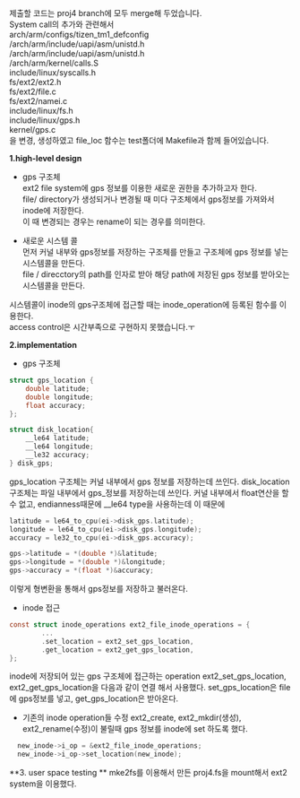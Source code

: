 제출할 코드는 proj4 branch에 모두 merge해 두었습니다.  
System call의 추가와 관련해서   
arch/arm/configs/tizen_tm1_defconfig  
/arch/arm/include/uapi/asm/unistd.h  
/arch/arm/include/uapi/asm/unistd.h  
/arch/arm/kernel/calls.S  
include/linux/syscalls.h  
fs/ext2/ext2.h  
fs/ext2/file.c  
fs/ext2/namei.c  
include/linux/fs.h  
include/linux/gps.h  
kernel/gps.c  
을 변경, 생성하였고 file_loc 함수는 test폴더에 Makefile과 함께 들어있습니다.  

**1.high-level design**  
* gps 구조체  
ext2 file system에 gps 정보를 이용한 새로운 권한을 추가하고자 한다.  
file/ directory가 생성되거나 변경될 때 미다 구조체에서 gps정보를 가져와서 inode에 저장한다.  
이 때 변경되는 경우는 rename이 되는 경우를 의미한다.  

* 새로운 시스템 콜  
먼저 커널 내부와 gps정보를 저장하는 구조체를 만들고 구조체에 gps 정보를 넣는 시스템콜을 만든다.  
file / direcctory의 path를 인자로 받아 해당 path에 저장된 gps 정보를 받아오는 시스템콜을 만든다.   

시스템콜이 inode의 gps구조체에 접근할 때는 inode_operation에 등록된 함수를 이용한다.  
access control은 시간부족으로 구현하지 못했습니다.ㅜ  

**2.implementation**  
* gps 구조체  
```c
struct gps_location {
	double latitude;
	double longitude;
	float accuracy;
};

struct disk_location{
	__le64 latitude;	
	__le64 longitude;	
	__le32 accuracy;
} disk_gps;
```
gps_location 구조체는 커널 내부에서 gps 정보를 저장하는데 쓰인다. disk_location 구조체는 파일 내부에서 gps_정보를 저장하는데 쓰인다. 커널 내부에서 float연산을 할 수 없고, endianness때문에 __le64 type을 사용하는데 이 때문에
```c
latitude = le64_to_cpu(ei->disk_gps.latitude);
longitude = le64_to_cpu(ei->disk_gps.longitude);
accuracy = le32_to_cpu(ei->disk_gps.accuracy);

gps->latitude = *(double *)&latitude;
gps->longitude = *(double *)&longitude;
gps->accuracy = *(float *)&accuracy;	
```
이렇게 형변환을 통해서 gps정보를 저장하고 불러온다.  

* inode 접근  
```c
const struct inode_operations ext2_file_inode_operations = {
        ...
        .set_location = ext2_set_gps_location,
        .get_location = ext2_get_gps_location,
};
```
inode에 저장되어 있는 gps 구조체에 접근하는 operation ext2_set_gps_location, ext2_get_gps_location을 다음과 같이 연결 해서 사용했다. set_gps_location은 file에 gps정보를 넣고, get_gps_location은 받아온다.

* 기존의 inode operation들 수정
ext2_create, ext2_mkdir(생성), ext2_rename(수정)이 불릴때 gps 정보를 inode에 set 하도록 했다.
```c
  new_inode->i_op = &ext2_file_inode_operations;
  new_inode->i_op->set_location(new_inode);
```
**3. user space testing **
mke2fs를 이용해서 만든 proj4.fs을 mount해서 ext2 system을 이용했다.


